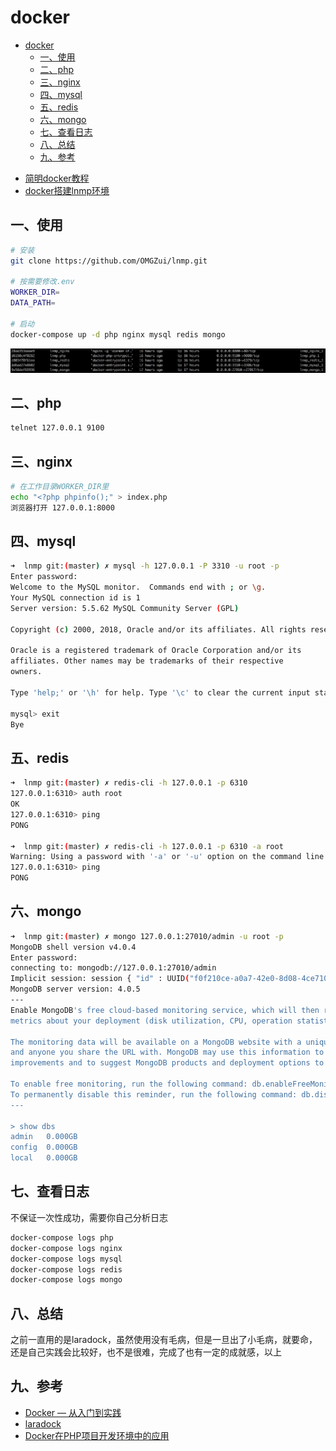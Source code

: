 # docker

<!-- TOC -->

- [docker](#docker)
  - [一、使用](#%E4%B8%80%E4%BD%BF%E7%94%A8)
  - [二、php](#%E4%BA%8Cphp)
  - [三、nginx](#%E4%B8%89nginx)
  - [四、mysql](#%E5%9B%9Bmysql)
  - [五、redis](#%E4%BA%94redis)
  - [六、mongo](#%E5%85%ADmongo)
  - [七、查看日志](#%E4%B8%83%E6%9F%A5%E7%9C%8B%E6%97%A5%E5%BF%97)
  - [八、总结](#%E5%85%AB%E6%80%BB%E7%BB%93)
  - [九、参考](#%E4%B9%9D%E5%8F%82%E8%80%83)

<!-- /TOC -->

- [简明docker教程](./简明docker教程.md)
- [docker搭建lnmp环境](./docker搭建lnmp环境.md)

## 一、使用

```bash
# 安装
git clone https://github.com/OMGZui/lnmp.git

# 按需要修改.env
WORKER_DIR=
DATA_PATH=

# 启动
docker-compose up -d php nginx mysql redis mongo

```

![docker启动](./ps.jpg)

## 二、php

```bash
telnet 127.0.0.1 9100

```

## 三、nginx

```bash
# 在工作目录WORKER_DIR里
echo "<?php phpinfo();" > index.php
浏览器打开 127.0.0.1:8000

```

## 四、mysql

```bash
➜  lnmp git:(master) ✗ mysql -h 127.0.0.1 -P 3310 -u root -p
Enter password:
Welcome to the MySQL monitor.  Commands end with ; or \g.
Your MySQL connection id is 1
Server version: 5.5.62 MySQL Community Server (GPL)

Copyright (c) 2000, 2018, Oracle and/or its affiliates. All rights reserved.

Oracle is a registered trademark of Oracle Corporation and/or its
affiliates. Other names may be trademarks of their respective
owners.

Type 'help;' or '\h' for help. Type '\c' to clear the current input statement.

mysql> exit
Bye
```

## 五、redis

```bash
➜  lnmp git:(master) ✗ redis-cli -h 127.0.0.1 -p 6310
127.0.0.1:6310> auth root
OK
127.0.0.1:6310> ping
PONG

➜  lnmp git:(master) ✗ redis-cli -h 127.0.0.1 -p 6310 -a root
Warning: Using a password with '-a' or '-u' option on the command line interface may not be safe.
127.0.0.1:6310> ping
PONG
```

## 六、mongo

```bash
➜  lnmp git:(master) ✗ mongo 127.0.0.1:27010/admin -u root -p
MongoDB shell version v4.0.4
Enter password:
connecting to: mongodb://127.0.0.1:27010/admin
Implicit session: session { "id" : UUID("f0f210ce-a0a7-42e0-8d08-4ce7105dd10d") }
MongoDB server version: 4.0.5
---
Enable MongoDB's free cloud-based monitoring service, which will then receive and display
metrics about your deployment (disk utilization, CPU, operation statistics, etc).

The monitoring data will be available on a MongoDB website with a unique URL accessible to you
and anyone you share the URL with. MongoDB may use this information to make product
improvements and to suggest MongoDB products and deployment options to you.

To enable free monitoring, run the following command: db.enableFreeMonitoring()
To permanently disable this reminder, run the following command: db.disableFreeMonitoring()
---

> show dbs
admin   0.000GB
config  0.000GB
local   0.000GB
```

## 七、查看日志

不保证一次性成功，需要你自己分析日志

```bash
docker-compose logs php
docker-compose logs nginx
docker-compose logs mysql
docker-compose logs redis
docker-compose logs mongo

```

## 八、总结

之前一直用的是laradock，虽然使用没有毛病，但是一旦出了小毛病，就要命，还是自己实践会比较好，也不是很难，完成了也有一定的成就感，以上

## 九、参考

- [Docker — 从入门到实践](https://docker_practice.gitee.io/)
- [laradock](https://github.com/laradock/laradock)
- [Docker在PHP项目开发环境中的应用](https://avnpc.com/pages/build-php-develop-env-by-docker)